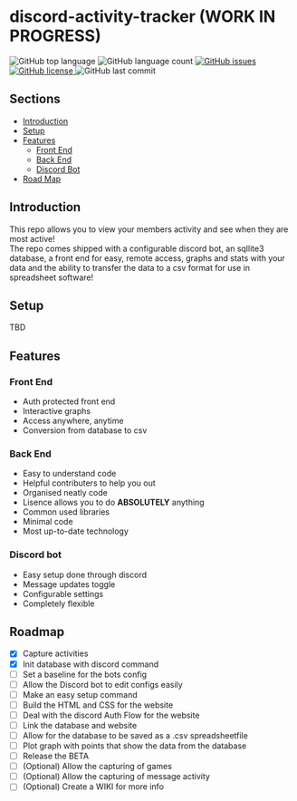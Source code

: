 # discord-activity-tracker (WORK IN PROGRESS)

![GitHub top language](https://img.shields.io/github/languages/top/Cryptizism/discord-activity-tracker) ![GitHub language count](https://img.shields.io/github/languages/count/Cryptizism/discord-activity-tracker) [![GitHub issues](https://img.shields.io/github/issues/Cryptizism/discord-activity-tracker)](https://github.com/Cryptizism/discord-activity-tracker/issues) [![GitHub license](https://img.shields.io/github/license/Cryptizism/discord-activity-tracker) ](https://github.com/Cryptizism/discord-activity-tracker/blob/main/LICENSE) ![GitHub last commit](https://img.shields.io/github/last-commit/Cryptizism/discord-activity-tracker)

## Sections

- [Introduction](https://github.com/Cryptizism/discord-activity-tracker#Introduction)
- [Setup](https://github.com/Cryptizism/discord-activity-tracker#Setup)
- [Features](https://github.com/Cryptizism/discord-activity-tracker#Features)
  - [Front End](https://github.com/Cryptizism/discord-activity-tracker#Front-End)
  - [Back End](https://github.com/Cryptizism/discord-activity-tracker#Back-End)
  - [Discord Bot](https://github.com/Cryptizism/discord-activity-tracker#Discord-Bot)
- [Road Map](https://github.com/Cryptizism/discord-activity-tracker#Roadmap) 

## Introduction

This repo allows you to view your members activity and see when they are most active! <br>
The repo comes shipped with a configurable discord bot, an sqllite3 database, a front end for easy, remote access, graphs and stats with your data and the ability to transfer the data to a csv format for use in spreadsheet software!

## Setup

TBD

## Features

### Front End
- Auth protected front end
- Interactive graphs
- Access anywhere, anytime
- Conversion from database to csv

### Back End
- Easy to understand code
- Helpful contributers to help you out
- Organised neatly code
- Lisence allows you to do <strong>ABSOLUTELY</strong> anything
- Common used libraries
- Minimal code
- Most up-to-date technology

### Discord bot
- Easy setup done through discord
- Message updates toggle
- Configurable settings
- Completely flexible

## Roadmap
- [x] Capture activities
- [x] Init database with discord command
- [ ] Set a baseline for the bots config
- [ ] Allow the Discord bot to edit configs easily
- [ ] Make an easy setup command
- [ ] Build the HTML and CSS for the website
- [ ] Deal with the discord Auth Flow for the website
- [ ] Link the database and website
- [ ] Allow for the database to be saved as a .csv spreadsheetfile
- [ ] Plot graph with points that show the data from the database
- [ ] Release the BETA
- [ ] (Optional) Allow the capturing of games
- [ ] (Optional) Allow the capturing of message activity
- [ ] (Optional) Create a WIKI for more info
